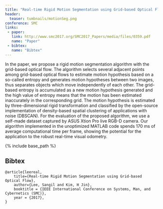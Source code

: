 ```yaml
---
title: "Real-time Rigid Motion Segmentation using Grid-based Optical Flow"
header:
  teaser: tumbnails/motionSeg.png
conference: SMC
links: 
 - paper: 
   link: http://www.smc2017.org/SMC2017_Papers/media/files/0359.pdf
   name: "Paper"
 - bibtex: 
   name: "Bibtex"
---
```


In the paper, we propose a rigid motion segmentation algorithm with the grid-based optical flow. The algorithm selects several adjacent points among grid-based optical flows to estimate motion hypothesis based on a so-called entropy and generates motion hypotheses between two images, thus separates objects which move independently of each other. The grid-based entropy is accumulated as a new motion hypothesis generated and the high value of entropy means that the motion has been estimated inaccurately in the corresponding grid. The motion hypothesis is estimated by three-dimensional rigid transformation and classified by the open-source implementation of density-based spatial clustering of applications with noise (DBSCAN). For the evaluation of the proposed algorithm, we use a self-made dataset captured by ASUS Xtion Pro live RGB-D camera. Our algorithm implemented in the unoptimized MATLAB code spends 170 ms of average computational time per frame, showing the potential for the application to the robust real-time visual odometry.

{% include base_path %}

## Bibtex <a id="bibtex"></a>
```
@article{leereal,
	title={Real-time Rigid Motion Segmentation using Grid-based Optical Flow},
	author={Lee, Sangil and Kim, H Jin},
	booktitle = {IEEE International Conference on Systems, Man, and Cybernetics (SMC)},
	year = {2017},
}
```



